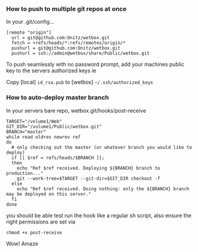 ### How to push to multiple git repos at once ###

In your .git/config...
```
[remote "origin"]
  url = git@github.com:Onitz/wetbox.git
  fetch = +refs/heads/*:refs/remotes/origin/*
  pushurl = git@github.com:Onitz/wetbox.git
  pushurl = ssh://admin@wetbox/share/Public/wetbox.git
```

To push seamlessly with no password prompt, add your machines public key to the servers authorized keys ie

Copy [local] `id_rsa.pub` to [wetbox] `~/.ssh/authorized_keys`

### How to auto-deploy master branch ###
In your servers bare repo, wetbox.git/hooks/post-receive 
```
TARGET="/volume1/Web"
GIT_DIR="/volume1/Public/wetbox.git"
BRANCH="master"
while read oldrev newrev ref
do
  # only checking out the master (or whatever branch you would like to deploy)
  if [[ $ref = refs/heads/$BRANCH ]];
  then
    echo "Ref $ref received. Deploying ${BRANCH} branch to production..."
    git --work-tree=$TARGET --git-dir=$GIT_DIR checkout -f
  else
    echo "Ref $ref received. Doing nothing: only the ${BRANCH} branch may be deployed on this server."
  fi
done
```
you should be able test run the hook like a regular sh script, also ensure the right permissions are set via 

`chmod +x post-receive` 

Wow! Amaze 